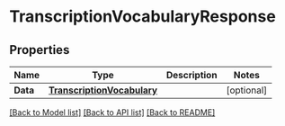 # TranscriptionVocabularyResponse

## Properties
Name | Type | Description | Notes
------------ | ------------- | ------------- | -------------
**Data** | [**TranscriptionVocabulary**](TranscriptionVocabulary.md) |  | [optional] 

[[Back to Model list]](../README.md#documentation-for-models) [[Back to API list]](../README.md#documentation-for-api-endpoints) [[Back to README]](../README.md)


